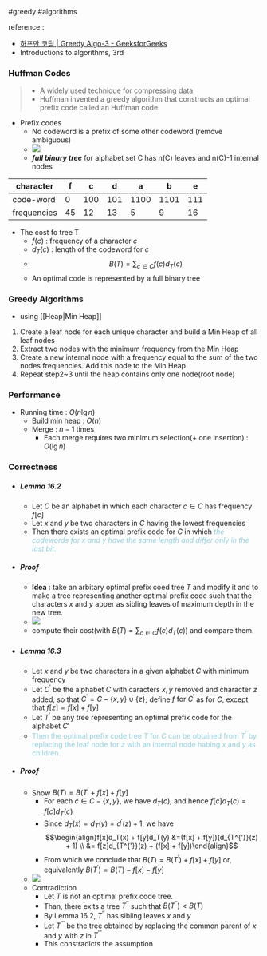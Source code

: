 #greedy #algorithms 

reference : 
- [허프만 코딩 | Greedy Algo-3 - GeeksforGeeks](https://www.geeksforgeeks.org/huffman-coding-greedy-algo-3/?ref=gcse_outind)
- Introductions to algorithms, 3rd

### Huffman Codes 
>  - A widely used technique for compressing data
>  - Huffman invented a greedy algorithm that constructs an optimal prefix code called an Huffman code
- Prefix codes
	- No codeword is a prefix of some other codeword (remove ambiguous)
	- ![](https://media.geeksforgeeks.org/wp-content/uploads/20220906180456/6.png)
	- ***full binary tree*** for alphabet set C has n(C) leaves and n(C)-1 internal nodes

| character   | f   | c   | d   | a    | b    | e   |
| ----------- | --- | --- | --- | ---- | ---- | --- |
| code-word   | 0   | 100 | 101 | 1100 | 1101 | 111 |
| frequencies | 45  | 12  | 13  | 5    | 9    | 16  |
- The cost fo tree T
	- $f(c)$ : frequency of a character $c$
	- $d_T(c)$ : length of the codeword for $c$
	- $$B(T) = \sum_{c\in C}{f(c)d_T(c)}$$
	- An optimal code is represented by a full binary tree

### Greedy Algorithms
- using [[Heap|Min Heap]]
1. Create a leaf node for each unique character and build a Min Heap of all leaf nodes 
2. Extract two nodes with the minimum frequency from the Min Heap
3. Create a new internal node with a frequency equal to the sum of the two nodes frequencies. Add this node to the Min Heap
4. Repeat step2~3 until the heap contains only one node(root node)

### Performance
- Running time : $O(n\lg n)$
	- Build min heap : $O(n)$
	- Merge : $n-1$ times
		- Each merge requires two minimum selection(+ one insertion) : $O(\lg n)$

### Correctness
- ##### _Lemma 16.2_
	- Let $C$ be an alphabet in which each character $c\in C$ has frequency $f[c]$
	- Let $x$ and $y$ be two characters in $C$ having the lowest frequencies
	- Then there exists an optimal prefix code for $C$ in which <font color="#92cddc">_the codewords for x and y have the same length and differ only in the last bit._</font>

- ##### _Proof_
	- **Idea** : take an arbitary optimal prefix coed tree $T$ and modify it and to make a tree representing another optimal prefix code such that the characters $x\ \text{and }y$ apper as sibling leaves of maximum depth in the new tree.
	- ![](https://i.imgur.com/VnMYGt8.png)
	- compute their cost(with $B(T) = \sum_{c\in C}{f(c)d_T(c)}$) and compare them.

- ##### _Lemma 16.3_
	- Let $x\ \text{and }y$ be two characters in a given alphabet $C$ with minimum frequency
	- Let $C^{'}$ be the alphabet $C$ with caracters $x, y$ removed and character $z$ added, so that $C^{'} = C - \{x,y\}\cup \{z\}$; define $f\ \text{for }C^{'}$ as for $C$, except that $f[z] = f[x] + f[y]$
	- Let $T^{'}$ be any tree representing an optimal prefix code for the alphabet $C{'}$
	- <font color="#92cddc">Then the optimal prefix code tree $T$ for $C$ can be obtained from $T^{'}$ by replacing the leaf node for $z$ with an internal node habing $x$ and $y$ as children.</font>

- ##### _Proof_
	- Show $B(T) = B(T^{'} + f[x] + f[y]$
		- For each $c\in C- \{x,y\}$, we have $d_T(c)$, and hence $f[c]d_T(c) = f[c]d_T(c)$
		- Since $d_T(x) = d_T(y) = d^{'}(z) + 1$, we have $$\begin{align}f[x]d_T(x) + f[y]d_T(y) &=(f[x] + f[y])(d_{T^{'}}(z) + 1) \\ &= f[z]d_{T^{'}}(z) + (f[x] + f[y])\end{align}$$
		- From which we conclude that $B(T) = B(T^{'})+f[x]+f[y]$ or, equivalently $B(T^{'}) = B(T)-f[x]-f[y]$
	- ![](https://i.imgur.com/0dnXhsE.png)
	- Contradiction
		- Let $T$ is not an optimal prefix code tree.
		- Than, there exits a tree $T^{''}$ such that $B(T^{''}) < B(T)$
		- By Lemma 16.2, $T^{''}$ has sibling leaves $x\ \text{and }y$
		- Let $T^{'''}$ be the tree obtained by replacing the common parent of $x$ and $y$ with $z$ in $T^{'''}$
		- This constradicts the assumption
